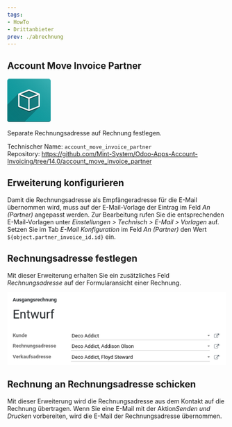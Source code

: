 ```yaml
---
tags:
- HowTo
- Drittanbieter
prev: ./abrechnung
---
```

## Account Move Invoice Partner

![icon_oms_box](assets/icon_oms_box.png)

Separate Rechnungsadresse auf Rechnung festlegen.

Technischer Name: `account_move_invoice_partner`\
Repository: <https://github.com/Mint-System/Odoo-Apps-Account-Invoicing/tree/14.0/account_move_invoice_partner>

## Erweiterung konfigurieren

Damit die Rechnungsadresse als Empfängeradresse für die E-Mail übernommen wird, muss auf der E-Mail-Vorlage der Eintrag im Feld *An (Partner)* angepasst werden. Zur Bearbeitung rufen Sie die entsprechenden E-Mail-Vorlagen unter *Einstellungen > Technisch > E-Mail > Vorlagen* auf. Setzen Sie im Tab *E-Mail Konfiguration* im Feld *An (Partner)* den Wert `${object.partner_invoice_id.id}` ein.

## Rechnungsadresse festlegen

Mit dieser Erweiterung erhalten Sie ein zusätzliches Feld *Rechnungsadresse* auf der Formularansicht einer Rechnung.

![](assets/Account%20Move%20Invoice%20Partner.png)

## Rechnung an Rechnungsadresse schicken

Mit dieser Erweiterung wird die Rechnungsadresse aus dem Kontakt auf die Rechnung übertragen. Wenn Sie eine E-Mail mit der Aktion*Senden und Drucken* vorbereiten, wird die E-Mail der Rechnungsadresse übernommen.